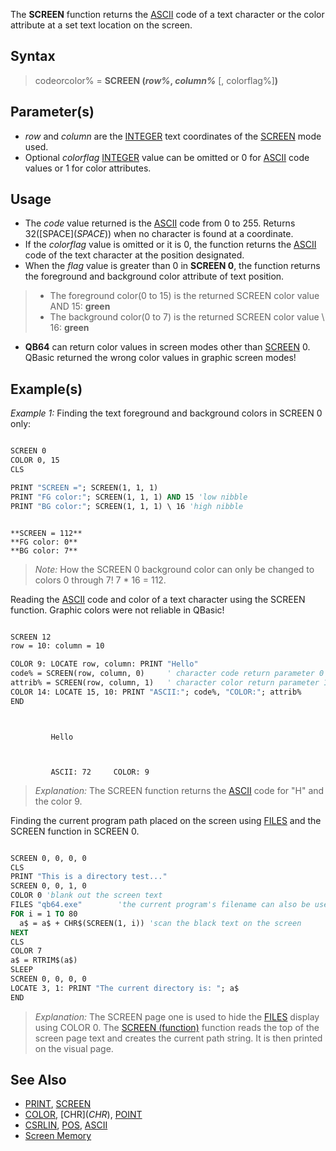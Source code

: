 The **SCREEN** function returns the [ASCII](ASCII) code of a text character or the color attribute at a set text location on the screen.

## Syntax

> codeorcolor% = **SCREEN (*row%*, *column%*** [, colorflag%]**)**

## Parameter(s)

* *row* and *column* are the [INTEGER](INTEGER) text coordinates of the [SCREEN](SCREEN) mode used.
* Optional *colorflag* [INTEGER](INTEGER) value can be omitted or 0 for [ASCII](ASCII) code values or 1 for color attributes.

## Usage

* The *code* value returned is the [ASCII](ASCII) code from 0 to 255. Returns 32([SPACE$](SPACE$)) when no character is found at a coordinate.
* If the *colorflag* value is omitted or it is 0, the function returns the [ASCII](ASCII) code of the text character at the position designated.
* When the *flag* value is greater than 0 in **SCREEN 0**, the function returns the foreground and background color attribute of text position.
> * The foreground color(0 to 15) is the returned SCREEN color value AND 15: **green**
> * The background color(0 to 7) is the returned SCREEN color value \ 16: **green**
* **QB64** can return color values in screen modes other than [SCREEN](SCREEN) 0. QBasic returned the wrong color values in graphic screen modes!

## Example(s)

*Example 1:* Finding the text foreground and background colors in SCREEN 0 only:

```vb

SCREEN 0
COLOR 0, 15
CLS

PRINT "SCREEN ="; SCREEN(1, 1, 1)
PRINT "FG color:"; SCREEN(1, 1, 1) AND 15 'low nibble
PRINT "BG color:"; SCREEN(1, 1, 1) \ 16 'high nibble 

```

```text

**SCREEN = 112**
**FG color: 0**
**BG color: 7**

```

>  *Note:* How the SCREEN 0 background color can only be changed to colors 0 through 7! 7 * 16 = 112.

Reading the [ASCII](ASCII) code and color of a text character using the SCREEN function. Graphic colors were not reliable in QBasic!

```vb

SCREEN 12
row = 10: column = 10

COLOR 9: LOCATE row, column: PRINT "Hello"
code% = SCREEN(row, column, 0)     ' character code return parameter 0
attrib% = SCREEN(row, column, 1)   ' character color return parameter 1
COLOR 14: LOCATE 15, 10: PRINT "ASCII:"; code%, "COLOR:"; attrib%
END 

```

```text


         Hello



         ASCII: 72     COLOR: 9

```

> *Explanation:* The SCREEN function returns the [ASCII](ASCII) code for "H" and the color 9.

Finding the current program path placed on the screen using [FILES](FILES) and the SCREEN function in SCREEN 0.

```vb

SCREEN 0, 0, 0, 0
CLS
PRINT "This is a directory test..."
SCREEN 0, 0, 1, 0
COLOR 0 'blank out the screen text
FILES "qb64.exe"        'the current program's filename can also be used
FOR i = 1 TO 80
  a$ = a$ + CHR$(SCREEN(1, i)) 'scan the black text on the screen
NEXT
CLS
COLOR 7
a$ = RTRIM$(a$)
SLEEP
SCREEN 0, 0, 0, 0
LOCATE 3, 1: PRINT "The current directory is: "; a$
END 

```


> *Explanation:* The SCREEN page one is used to hide the [FILES](FILES) display using COLOR 0. The [SCREEN (function)](SCREEN-(function)) function reads the top of the screen page text and creates the current path string. It is then printed on the visual page.

## See Also
 
* [PRINT](PRINT), [SCREEN](SCREEN)
* [COLOR](COLOR), [CHR$](CHR$), [POINT](POINT)
* [CSRLIN](CSRLIN), [POS](POS), [ASCII](ASCII)
* [Screen Memory](Screen-Memory)
